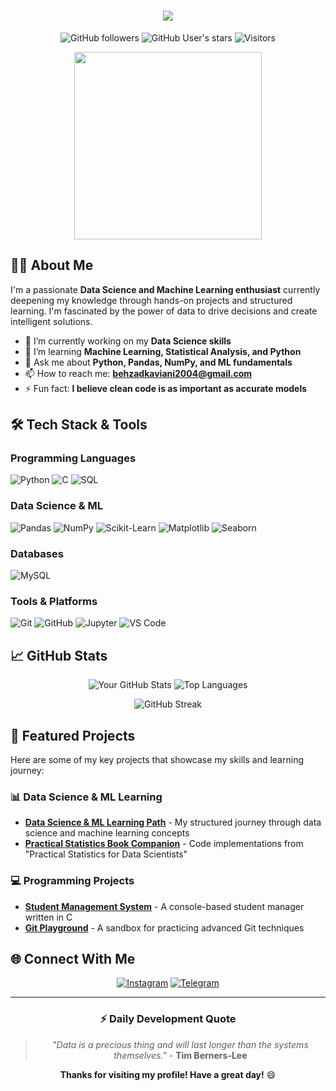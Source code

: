<h1 align="center">
  <img src="https://readme-typing-svg.herokuapp.com/?font=Righteous&size=35&center=true&vCenter=true&width=500&height=70&duration=4000&lines=Hi+There!+👋;+I'm+BEZI!;" />
</h1>

<div align="center">
  
![GitHub followers](https://img.shields.io/github/followers/BeziKaviani?style=social)
![GitHub User's stars](https://img.shields.io/github/stars/BeziKaviani?affiliations=OWNER%2CCOLLABORATOR&style=social)
![Visitors](https://komarev.com/ghpvc/?username=BeziKaviani&style=flat-square&color=blueviolet)

</div>

<div align="center">
  <img src="https://media.giphy.com/media/v1.Y2lkPTc5MGI3NjExbWJ6a2l5b3V6c3V5d2V3Z2V1bGJ0eGJ6a2N1bGZqZzZ0aGZxbyZlcD12MV9pbnRlcm5hbF9naWZfYnlfaWQmY3Q9cw/LMcB8XospGZO8UQq87/giphy.gif" width="300"/>
</div>

## 👨‍💻 About Me

I'm a passionate **Data Science and Machine Learning enthusiast** currently deepening my knowledge through hands-on projects and structured learning. I'm fascinated by the power of data to drive decisions and create intelligent solutions.

- 🔭 I’m currently working on my **Data Science skills**
- 🌱 I’m learning **Machine Learning, Statistical Analysis, and Python**
- 💬 Ask me about **Python, Pandas, NumPy, and ML fundamentals**
- 📫 How to reach me: **behzadkaviani2004@gmail.com**
- ⚡ Fun fact: **I believe clean code is as important as accurate models**

## 🛠️ Tech Stack & Tools

### Programming Languages
![Python](https://img.shields.io/badge/Python-3776AB?style=for-the-badge&logo=python&logoColor=white)
![C](https://img.shields.io/badge/C-00599C?style=for-the-badge&logo=c&logoColor=white)
![SQL](https://img.shields.io/badge/SQL-4479A1?style=for-the-badge&logo=mysql&logoColor=white)

### Data Science & ML
![Pandas](https://img.shields.io/badge/Pandas-150458?style=for-the-badge&logo=pandas&logoColor=white)
![NumPy](https://img.shields.io/badge/NumPy-013243?style=for-the-badge&logo=numpy&logoColor=white)
![Scikit-Learn](https://img.shields.io/badge/Scikit%20Learn-F7931E?style=for-the-badge&logo=scikit-learn&logoColor=white)
![Matplotlib](https://img.shields.io/badge/Matplotlib-11557C?style=for-the-badge&logo=matplotlib&logoColor=white)
![Seaborn](https://img.shields.io/badge/Seaborn-4C72B0?style=for-the-badge&logo=seaborn&logoColor=white)

### Databases
![MySQL](https://img.shields.io/badge/MySQL-4479A1?style=for-the-badge&logo=mysql&logoColor=white)

### Tools & Platforms
![Git](https://img.shields.io/badge/Git-F05032?style=for-the-badge&logo=git&logoColor=white)
![GitHub](https://img.shields.io/badge/GitHub-100000?style=for-the-badge&logo=github&logoColor=white)
![Jupyter](https://img.shields.io/badge/Jupyter-F37626?style=for-the-badge&logo=jupyter&logoColor=white)
![VS Code](https://img.shields.io/badge/VS_Code-007ACC?style=for-the-badge&logo=visual-studio-code&logoColor=white)

## 📈 GitHub Stats

<div align="center">
  
![Your GitHub Stats](https://github-readme-stats.vercel.app/api?username=BeziKaviani&show_icons=true&theme=radical)
![Top Languages](https://github-readme-stats.vercel.app/api/top-langs/?username=BeziKaviani&layout=compact&theme=radical)

![GitHub Streak](https://streak-stats.demolab.com?user=BeziKaviani&theme=radical)

</div>

## 🚀 Featured Projects

Here are some of my key projects that showcase my skills and learning journey:

### 📊 Data Science & ML Learning
- **[Data Science & ML Learning Path](https://github.com/BeziKaviani/data-science-ml-learning-path)** - My structured journey through data science and machine learning concepts
- **[Practical Statistics Book Companion](https://github.com/BeziKaviani/practical-statistics-for-data-scientists-book)** - Code implementations from "Practical Statistics for Data Scientists"

### 💻 Programming Projects
- **[Student Management System](https://github.com/BeziKaviani/student-management-system-c)** - A console-based student manager written in C
- **[Git Playground](https://github.com/BeziKaviani/git-playground)** - A sandbox for practicing advanced Git techniques

## 🌐 Connect With Me

<div align="center">

[![Instagram](https://img.shields.io/badge/Instagram-E4405F?style=for-the-badge&logo=instagram&logoColor=white)](https://instagram.com/bezi._.y2j)
[![Telegram](https://img.shields.io/badge/Telegram-2CA5E0?style=for-the-badge&logo=telegram&logoColor=white)](https://t.me/bezikaviani)

</div>

---

<div align="center">

### ⚡ **Daily Development Quote**
> *"Data is a precious thing and will last longer than the systems themselves."* - **Tim Berners-Lee**

**Thanks for visiting my profile! Have a great day!** 😄

</div>
